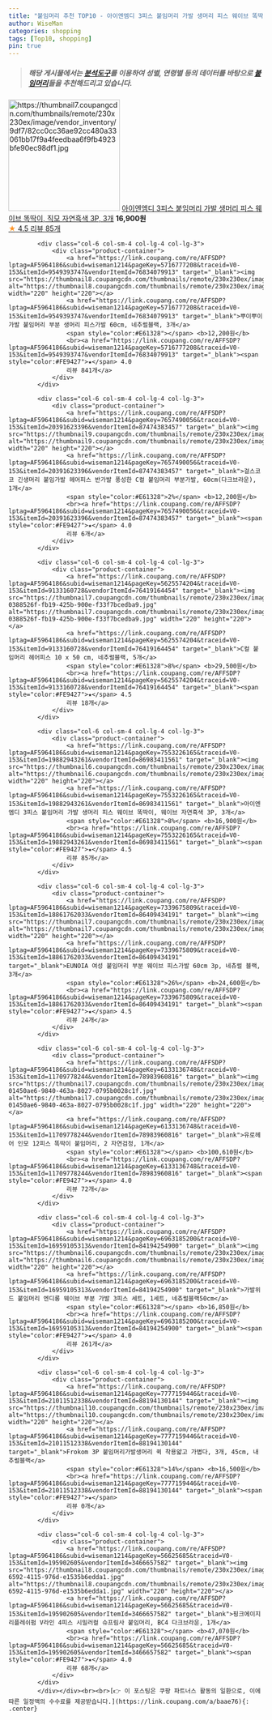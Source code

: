 ```yaml
---
title: "붙임머리 추천 TOP10 - 아이엔엠디 3피스 붙임머리 가발 생머리 피스 웨이브 똑딱이, 직모 자연흑색 3P, 3개"
author: WiseMan
categories: shopping
tags: [Top10, shopping]
pin: true
---
```


> ##### 해당 게시물에서는 [**분석도구**](https://itemscout.io/)를 이용하여 **성별**, **연령별** 등의 데이터를 바탕으로 [**붙임머리**](https://link.coupang.com/a/baae76)들을 추천해드리고 있습니다.
<div class="container"><div class="row">
            <div class="col-6 col-sm-4 col-lg-4 col-lg-3">
                <div class="product-container">
                    <a href="https://link.coupang.com/re/AFFSDP?lptag=AF5964186&subid=wiseman1214&pageKey=7553226165&traceid=V0-153&itemId=19882943268&vendorItemId=86983411582" target="_blank"><img src="https://thumbnail7.coupangcdn.com/thumbnails/remote/230x230ex/image/vendor_inventory/9df7/82cc0cc36ae92cc480a33061bb17f9a4feedbaa6f9fb4923bfe90ec98df1.jpg" alt="https://thumbnail7.coupangcdn.com/thumbnails/remote/230x230ex/image/vendor_inventory/9df7/82cc0cc36ae92cc480a33061bb17f9a4feedbaa6f9fb4923bfe90ec98df1.jpg" width="220" height="220"></a>
                    <a href="https://link.coupang.com/re/AFFSDP?lptag=AF5964186&subid=wiseman1214&pageKey=7553226165&traceid=V0-153&itemId=19882943268&vendorItemId=86983411582" target="_blank">아이엔엠디 3피스 붙임머리 가발 생머리 피스 웨이브 똑딱이, 직모 자연흑색 3P, 3개</a>
                    <span style="color:#E61328"></span> <b>16,900원</b>
                    <br><a href="https://link.coupang.com/re/AFFSDP?lptag=AF5964186&subid=wiseman1214&pageKey=7553226165&traceid=V0-153&itemId=19882943268&vendorItemId=86983411582" target="_blank"><span style="color:#FE9427">★</span> 4.5
                    리뷰 85개</a>
                </div>
            </div>
            
            <div class="col-6 col-sm-4 col-lg-4 col-lg-3">
                <div class="product-container">
                    <a href="https://link.coupang.com/re/AFFSDP?lptag=AF5964186&subid=wiseman1214&pageKey=5716777208&traceid=V0-153&itemId=9549393747&vendorItemId=76834079913" target="_blank"><img src="https://thumbnail8.coupangcdn.com/thumbnails/remote/230x230ex/image/rs_quotation_api/mv7lp8zi/705b1bcbdebc4f3e80631ad2e776a236.jpg" alt="https://thumbnail8.coupangcdn.com/thumbnails/remote/230x230ex/image/rs_quotation_api/mv7lp8zi/705b1bcbdebc4f3e80631ad2e776a236.jpg" width="220" height="220"></a>
                    <a href="https://link.coupang.com/re/AFFSDP?lptag=AF5964186&subid=wiseman1214&pageKey=5716777208&traceid=V0-153&itemId=9549393747&vendorItemId=76834079913" target="_blank">뿌이뿌이가발 붙임머리 부분 생머리 피스가발 60cm, 네추럴블랙, 3개</a>
                    <span style="color:#E61328"></span> <b>12,200원</b>
                    <br><a href="https://link.coupang.com/re/AFFSDP?lptag=AF5964186&subid=wiseman1214&pageKey=5716777208&traceid=V0-153&itemId=9549393747&vendorItemId=76834079913" target="_blank"><span style="color:#FE9427">★</span> 4.0
                    리뷰 841개</a>
                </div>
            </div>
            
            <div class="col-6 col-sm-4 col-lg-4 col-lg-3">
                <div class="product-container">
                    <a href="https://link.coupang.com/re/AFFSDP?lptag=AF5964186&subid=wiseman1214&pageKey=7657490056&traceid=V0-153&itemId=20391623396&vendorItemId=87474383457" target="_blank"><img src="https://thumbnail9.coupangcdn.com/thumbnails/remote/230x230ex/image/vendor_inventory/79dc/59dc5c6cd4f37563493aed909a105e2d9cfa9c9be76bbce230c19256bc27.jpg" alt="https://thumbnail9.coupangcdn.com/thumbnails/remote/230x230ex/image/vendor_inventory/79dc/59dc5c6cd4f37563493aed909a105e2d9cfa9c9be76bbce230c19256bc27.jpg" width="220" height="220"></a>
                    <a href="https://link.coupang.com/re/AFFSDP?lptag=AF5964186&subid=wiseman1214&pageKey=7657490056&traceid=V0-153&itemId=20391623396&vendorItemId=87474383457" target="_blank">걸스코코 긴생머리 붙임가발 헤어피스 반가발 풍성한 C컬 붙임머리 부분가발, 60cm(다크브라운), 1개</a>
                    <span style="color:#E61328">2%</span> <b>12,200원</b>
                    <br><a href="https://link.coupang.com/re/AFFSDP?lptag=AF5964186&subid=wiseman1214&pageKey=7657490056&traceid=V0-153&itemId=20391623396&vendorItemId=87474383457" target="_blank"><span style="color:#FE9427">★</span> 4.0
                    리뷰 6개</a>
                </div>
            </div>
            
            <div class="col-6 col-sm-4 col-lg-4 col-lg-3">
                <div class="product-container">
                    <a href="https://link.coupang.com/re/AFFSDP?lptag=AF5964186&subid=wiseman1214&pageKey=5625574204&traceid=V0-153&itemId=9133160728&vendorItemId=76419164454" target="_blank"><img src="https://thumbnail7.coupangcdn.com/thumbnails/remote/230x230ex/image/retail/images/5229816397588337-0388526f-fb19-425b-900e-f33f7bcedba9.jpg" alt="https://thumbnail7.coupangcdn.com/thumbnails/remote/230x230ex/image/retail/images/5229816397588337-0388526f-fb19-425b-900e-f33f7bcedba9.jpg" width="220" height="220"></a>
                    <a href="https://link.coupang.com/re/AFFSDP?lptag=AF5964186&subid=wiseman1214&pageKey=5625574204&traceid=V0-153&itemId=9133160728&vendorItemId=76419164454" target="_blank">C컬 붙임머리 헤어피스 10 x 50 cm, 네추럴블랙, 5개</a>
                    <span style="color:#E61328">8%</span> <b>29,500원</b>
                    <br><a href="https://link.coupang.com/re/AFFSDP?lptag=AF5964186&subid=wiseman1214&pageKey=5625574204&traceid=V0-153&itemId=9133160728&vendorItemId=76419164454" target="_blank"><span style="color:#FE9427">★</span> 4.5
                    리뷰 18개</a>
                </div>
            </div>
            
            <div class="col-6 col-sm-4 col-lg-4 col-lg-3">
                <div class="product-container">
                    <a href="https://link.coupang.com/re/AFFSDP?lptag=AF5964186&subid=wiseman1214&pageKey=7553226165&traceid=V0-153&itemId=19882943261&vendorItemId=86983411561" target="_blank"><img src="https://thumbnail6.coupangcdn.com/thumbnails/remote/230x230ex/image/vendor_inventory/3e85/033411c6eb2f5915dddd8abdb48176486a45a4877b8e69c04d4253c5076b.jpg" alt="https://thumbnail6.coupangcdn.com/thumbnails/remote/230x230ex/image/vendor_inventory/3e85/033411c6eb2f5915dddd8abdb48176486a45a4877b8e69c04d4253c5076b.jpg" width="220" height="220"></a>
                    <a href="https://link.coupang.com/re/AFFSDP?lptag=AF5964186&subid=wiseman1214&pageKey=7553226165&traceid=V0-153&itemId=19882943261&vendorItemId=86983411561" target="_blank">아이엔엠디 3피스 붙임머리 가발 생머리 피스 웨이브 똑딱이, 웨이브 자연흑색 3P, 3개</a>
                    <span style="color:#E61328">8%</span> <b>16,900원</b>
                    <br><a href="https://link.coupang.com/re/AFFSDP?lptag=AF5964186&subid=wiseman1214&pageKey=7553226165&traceid=V0-153&itemId=19882943261&vendorItemId=86983411561" target="_blank"><span style="color:#FE9427">★</span> 4.5
                    리뷰 85개</a>
                </div>
            </div>
            
            <div class="col-6 col-sm-4 col-lg-4 col-lg-3">
                <div class="product-container">
                    <a href="https://link.coupang.com/re/AFFSDP?lptag=AF5964186&subid=wiseman1214&pageKey=7339675809&traceid=V0-153&itemId=18861762033&vendorItemId=86409434191" target="_blank"><img src="https://thumbnail7.coupangcdn.com/thumbnails/remote/230x230ex/image/vendor_inventory/192d/150eec9d9758f4594581e62252aded35dc4f0973bb3fb89c8b989d9b7e8a.png" alt="https://thumbnail7.coupangcdn.com/thumbnails/remote/230x230ex/image/vendor_inventory/192d/150eec9d9758f4594581e62252aded35dc4f0973bb3fb89c8b989d9b7e8a.png" width="220" height="220"></a>
                    <a href="https://link.coupang.com/re/AFFSDP?lptag=AF5964186&subid=wiseman1214&pageKey=7339675809&traceid=V0-153&itemId=18861762033&vendorItemId=86409434191" target="_blank">EUNOIA 여성 붙임머리 부분 웨이브 피스가발 60cm 3p, 네츄럴 블랙, 3개</a>
                    <span style="color:#E61328">26%</span> <b>24,600원</b>
                    <br><a href="https://link.coupang.com/re/AFFSDP?lptag=AF5964186&subid=wiseman1214&pageKey=7339675809&traceid=V0-153&itemId=18861762033&vendorItemId=86409434191" target="_blank"><span style="color:#FE9427">★</span> 4.5
                    리뷰 24개</a>
                </div>
            </div>
            
            <div class="col-6 col-sm-4 col-lg-4 col-lg-3">
                <div class="product-container">
                    <a href="https://link.coupang.com/re/AFFSDP?lptag=AF5964186&subid=wiseman1214&pageKey=6133136748&traceid=V0-153&itemId=11709778244&vendorItemId=78983960816" target="_blank"><img src="https://thumbnail7.coupangcdn.com/thumbnails/remote/230x230ex/image/retail/images/5824332661265458-01450ae6-9840-463a-8027-0795b0028c1f.jpg" alt="https://thumbnail7.coupangcdn.com/thumbnails/remote/230x230ex/image/retail/images/5824332661265458-01450ae6-9840-463a-8027-0795b0028c1f.jpg" width="220" height="220"></a>
                    <a href="https://link.coupang.com/re/AFFSDP?lptag=AF5964186&subid=wiseman1214&pageKey=6133136748&traceid=V0-153&itemId=11709778244&vendorItemId=78983960816" target="_blank">유로헤어 인모 12피스 똑딱이 붙임머리, 2 자연검정, 1개</a>
                    <span style="color:#E61328"></span> <b>100,610원</b>
                    <br><a href="https://link.coupang.com/re/AFFSDP?lptag=AF5964186&subid=wiseman1214&pageKey=6133136748&traceid=V0-153&itemId=11709778244&vendorItemId=78983960816" target="_blank"><span style="color:#FE9427">★</span> 4.0
                    리뷰 72개</a>
                </div>
            </div>
            
            <div class="col-6 col-sm-4 col-lg-4 col-lg-3">
                <div class="product-container">
                    <a href="https://link.coupang.com/re/AFFSDP?lptag=AF5964186&subid=wiseman1214&pageKey=6963185200&traceid=V0-153&itemId=16959105313&vendorItemId=84194254900" target="_blank"><img src="https://thumbnail6.coupangcdn.com/thumbnails/remote/230x230ex/image/vendor_inventory/d4d6/099af6d3454e87b513d969da57b3edc9d22136f2ad2412e00a7bb4feffe7.jpg" alt="https://thumbnail6.coupangcdn.com/thumbnails/remote/230x230ex/image/vendor_inventory/d4d6/099af6d3454e87b513d969da57b3edc9d22136f2ad2412e00a7bb4feffe7.jpg" width="220" height="220"></a>
                    <a href="https://link.coupang.com/re/AFFSDP?lptag=AF5964186&subid=wiseman1214&pageKey=6963185200&traceid=V0-153&itemId=16959105313&vendorItemId=84194254900" target="_blank">가발위드 붙임머리 엔디롱 웨이브 부분 가발 3피스 세트, 1세트, 네츄럴블랙50cm</a>
                    <span style="color:#E61328"></span> <b>16,850원</b>
                    <br><a href="https://link.coupang.com/re/AFFSDP?lptag=AF5964186&subid=wiseman1214&pageKey=6963185200&traceid=V0-153&itemId=16959105313&vendorItemId=84194254900" target="_blank"><span style="color:#FE9427">★</span> 4.0
                    리뷰 261개</a>
                </div>
            </div>
            
            <div class="col-6 col-sm-4 col-lg-4 col-lg-3">
                <div class="product-container">
                    <a href="https://link.coupang.com/re/AFFSDP?lptag=AF5964186&subid=wiseman1214&pageKey=7777159446&traceid=V0-153&itemId=21011512338&vendorItemId=88194130144" target="_blank"><img src="https://thumbnail10.coupangcdn.com/thumbnails/remote/230x230ex/image/vendor_inventory/5dc5/faef64cfa44b8c7fd25ac03514404ef7235d34dcaf4b886336efe9cb9d10.jpg" alt="https://thumbnail10.coupangcdn.com/thumbnails/remote/230x230ex/image/vendor_inventory/5dc5/faef64cfa44b8c7fd25ac03514404ef7235d34dcaf4b886336efe9cb9d10.jpg" width="220" height="220"></a>
                    <a href="https://link.coupang.com/re/AFFSDP?lptag=AF5964186&subid=wiseman1214&pageKey=7777159446&traceid=V0-153&itemId=21011512338&vendorItemId=88194130144" target="_blank">Frokom 3P 붙임머리가발생머리 퀵 착용얇고 가볍다, 3개, 45cm, 내추럴블랙</a>
                    <span style="color:#E61328">14%</span> <b>16,500원</b>
                    <br><a href="https://link.coupang.com/re/AFFSDP?lptag=AF5964186&subid=wiseman1214&pageKey=7777159446&traceid=V0-153&itemId=21011512338&vendorItemId=88194130144" target="_blank"><span style="color:#FE9427">★</span> 
                    리뷰 0개</a>
                </div>
            </div>
            
            <div class="col-6 col-sm-4 col-lg-4 col-lg-3">
                <div class="product-container">
                    <a href="https://link.coupang.com/re/AFFSDP?lptag=AF5964186&subid=wiseman1214&pageKey=56625685&traceid=V0-153&itemId=195902605&vendorItemId=3466657582" target="_blank"><img src="https://thumbnail8.coupangcdn.com/thumbnails/remote/230x230ex/image/product/image/vendoritem/2019/01/03/3466657582/1a5223f3-6592-4115-976d-e1535b6edda1.jpg" alt="https://thumbnail8.coupangcdn.com/thumbnails/remote/230x230ex/image/product/image/vendoritem/2019/01/03/3466657582/1a5223f3-6592-4115-976d-e1535b6edda1.jpg" width="220" height="220"></a>
                    <a href="https://link.coupang.com/re/AFFSDP?lptag=AF5964186&subid=wiseman1214&pageKey=56625685&traceid=V0-153&itemId=195902605&vendorItemId=3466657582" target="_blank">핑크에이지 리플레쉬펌 V라인 4피스 시밀러컬 슈프림사 붙임머리, BC4 다크브라운, 1개</a>
                    <span style="color:#E61328"></span> <b>47,070원</b>
                    <br><a href="https://link.coupang.com/re/AFFSDP?lptag=AF5964186&subid=wiseman1214&pageKey=56625685&traceid=V0-153&itemId=195902605&vendorItemId=3466657582" target="_blank"><span style="color:#FE9427">★</span> 4.0
                    리뷰 68개</a>
                </div>
            </div>
            </div></div><br><br>[👉 이 포스팅은 쿠팡 파트너스 활동의 일환으로, 이에 따른 일정액의 수수료를 제공받습니다.](https://link.coupang.com/a/baae76){: .center}